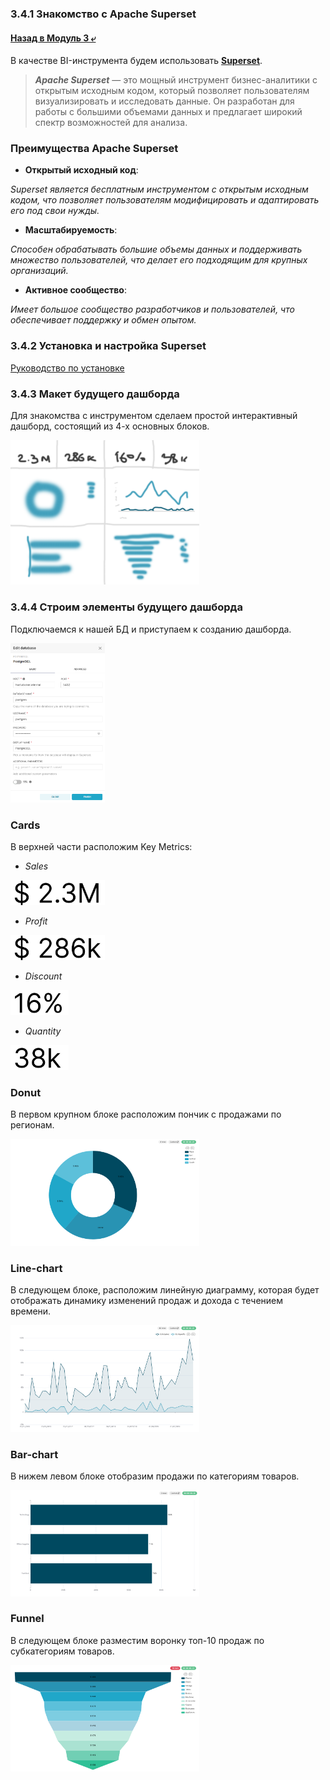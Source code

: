 ### 3.4.1 Знакомство с Apache Superset

#### [Назад в Модуль 3 ⤶](/DE-101/Module3/readme.md)

В качестве BI-инструмента будем использовать **[Superset](https://superset.apache.org/)**.

> ***Apache Superset*** — это мощный инструмент бизнес-аналитики с открытым исходным кодом, который позволяет 
> пользователям визуализировать и исследовать данные. Он разработан для работы с большими объемами данных и предлагает 
> широкий спектр возможностей для анализа.

### Преимущества Apache Superset
- **Открытый исходный код**:

_Superset является бесплатным инструментом с открытым исходным кодом, что позволяет пользователям модифицировать и 
адаптировать его под свои нужды._

- **Масштабируемость**:

_Способен обрабатывать большие объемы данных и поддерживать множество пользователей, что делает его подходящим для 
крупных организаций._

- **Активное сообщество**: 

_Имеет большое сообщество разработчиков и пользователей, что обеспечивает поддержку и обмен опытом._

### 3.4.2 Установка и настройка Superset

[Руководство по установке](superset/superset_install.md)

### 3.4.3 Макет будущего дашборда
Для знакомства с инструментом сделаем простой интерактивный дашборд, состоящий из 4-х основных блоков.

<img src="/DE-101/Module3/img/maket_ss.png" width="60%">

### 3.4.4 Строим элементы будущего дашборда
Подключаемся к нашей БД и приступаем к созданию дашборда.

<img src="/DE-101/Module3/img/connect_ss.png" width="30%">

### Cards
В верхней части расположим Key Metrics:
- _Sales_

<img src="/DE-101/Module3/img/card_sale_ss.png" width="30%">

- _Profit_

<img src="/DE-101/Module3/img/card_prof_ss.png" width="30%">

- _Discount_

<img src="/DE-101/Module3/img/card_disc_ss.png" width="18.5%">

- _Quantity_

<img src="/DE-101/Module3/img/card_quant_ss.png" width="18.5%">

### Donut
В первом крупном блоке расположим пончик с продажами по регионам.

<img src="/DE-101/Module3/img/donut_ss.png" width="60%">

### Line-chart
В следующем блоке, расположим линейную диаграмму, которая будет отображать динамику изменений продаж и дохода 
с течением времени.

<img src="/DE-101/Module3/img/line_ss.png" width="60%">

### Bar-chart
В нижем левом блоке отобразим продажи по категориям товаров.

<img src="/DE-101/Module3/img/bar_cat_ss.png" width="60%">

### Funnel
В следующем блоке разместим воронку топ-10 продаж по субкатегориям товаров.

<img src="/DE-101/Module3/img/funnel_ss.png" width="60%">

